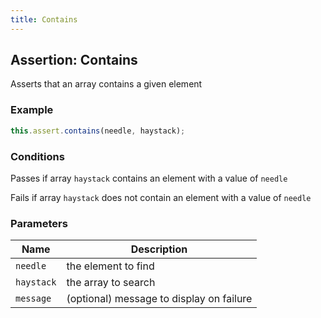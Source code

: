 ```yaml
---
title: Contains
---
```


## Assertion: Contains

Asserts that an array contains a given element

### Example

```ts
this.assert.contains(needle, haystack);
```

### Conditions

Passes if array `haystack` contains an element with a value of `needle`

Fails if array `haystack` does not contain an element with a value of `needle`

### Parameters

| Name | Description |
|---|---|
| `needle` | the element to find |
| `haystack` | the array to search |
| `message` | (optional) message to display on failure |